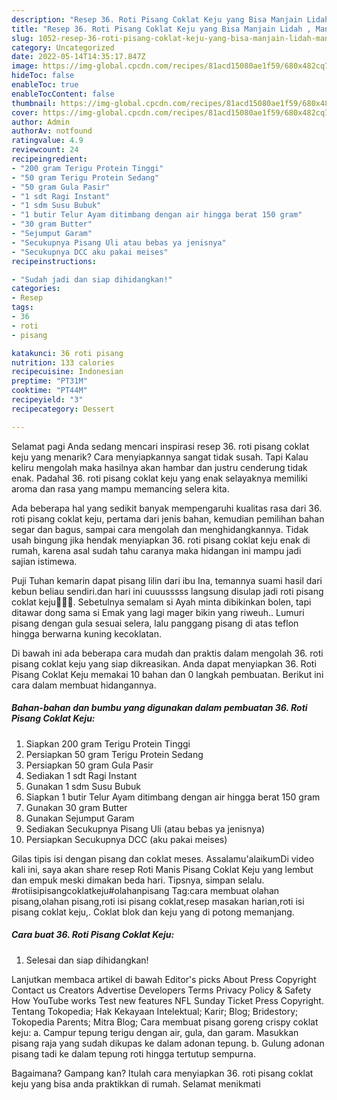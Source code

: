 ```yaml
---
description: "Resep 36. Roti Pisang Coklat Keju yang Bisa Manjain Lidah , Mantap"
title: "Resep 36. Roti Pisang Coklat Keju yang Bisa Manjain Lidah , Mantap"
slug: 1052-resep-36-roti-pisang-coklat-keju-yang-bisa-manjain-lidah-mantap
category: Uncategorized
date: 2022-05-14T14:35:17.847Z
image: https://img-global.cpcdn.com/recipes/81acd15080ae1f59/680x482cq70/36-roti-pisang-coklat-keju-foto-resep-utama.jpg
hideToc: false
enableToc: true
enableTocContent: false
thumbnail: https://img-global.cpcdn.com/recipes/81acd15080ae1f59/680x482cq70/36-roti-pisang-coklat-keju-foto-resep-utama.jpg
cover: https://img-global.cpcdn.com/recipes/81acd15080ae1f59/680x482cq70/36-roti-pisang-coklat-keju-foto-resep-utama.jpg
author: Admin
authorAv: notfound
ratingvalue: 4.9
reviewcount: 24
recipeingredient:
- "200 gram Terigu Protein Tinggi"
- "50 gram Terigu Protein Sedang"
- "50 gram Gula Pasir"
- "1 sdt Ragi Instant"
- "1 sdm Susu Bubuk"
- "1 butir Telur Ayam ditimbang dengan air hingga berat 150 gram"
- "30 gram Butter"
- "Sejumput Garam"
- "Secukupnya Pisang Uli atau bebas ya jenisnya"
- "Secukupnya DCC aku pakai meises"
recipeinstructions:

- "Sudah jadi dan siap dihidangkan!"
categories:
- Resep
tags:
- 36
- roti
- pisang

katakunci: 36 roti pisang 
nutrition: 133 calories
recipecuisine: Indonesian
preptime: "PT31M"
cooktime: "PT44M"
recipeyield: "3"
recipecategory: Dessert

---
```



Selamat pagi Anda sedang mencari inspirasi resep 36. roti pisang coklat keju yang menarik? Cara menyiapkannya sangat tidak susah. Tapi Kalau keliru mengolah maka hasilnya akan hambar dan justru cenderung tidak enak. Padahal 36. roti pisang coklat keju yang enak selayaknya memiliki aroma dan rasa yang mampu memancing selera kita.


Ada beberapa hal yang sedikit banyak mempengaruhi kualitas rasa dari 36. roti pisang coklat keju, pertama dari jenis bahan, kemudian pemilihan bahan segar dan bagus, sampai cara mengolah dan menghidangkannya. Tidak usah bingung jika hendak menyiapkan 36. roti pisang coklat keju enak di rumah, karena asal sudah tahu caranya maka hidangan ini mampu jadi sajian istimewa.

Puji Tuhan kemarin dapat pisang lilin dari ibu Ina, temannya suami hasil dari kebun beliau sendiri.dan hari ini cuuusssss langsung disulap jadi roti pisang coklat keju🥖🧀🍫. Sebetulnya semalam si Ayah minta dibikinkan bolen, tapi ditawar dong sama si Emak yang lagi mager bikin yang riweuh.. Lumuri pisang dengan gula sesuai selera, lalu panggang pisang di atas teflon hingga berwarna kuning kecoklatan.


Di bawah ini ada beberapa cara mudah dan praktis dalam mengolah 36. roti pisang coklat keju yang siap dikreasikan. Anda dapat menyiapkan 36. Roti Pisang Coklat Keju memakai 10 bahan dan 0 langkah pembuatan. Berikut ini cara dalam membuat hidangannya.

<!--inarticleads1-->

##### Bahan-bahan dan bumbu yang digunakan dalam pembuatan 36. Roti Pisang Coklat Keju:

1. Siapkan 200 gram Terigu Protein Tinggi
1. Persiapkan 50 gram Terigu Protein Sedang
1. Persiapkan 50 gram Gula Pasir
1. Sediakan 1 sdt Ragi Instant
1. Gunakan 1 sdm Susu Bubuk
1. Siapkan 1 butir Telur Ayam ditimbang dengan air hingga berat 150 gram
1. Gunakan 30 gram Butter
1. Gunakan Sejumput Garam
1. Sediakan Secukupnya Pisang Uli (atau bebas ya jenisnya)
1. Persiapkan Secukupnya DCC (aku pakai meises)


Gilas tipis isi dengan pisang dan coklat meses. Assalamu&#39;alaikumDi video kali ini, saya akan share resep Roti Manis Pisang Coklat Keju yang lembut dan empuk meski dimakan beda hari. Tipsnya, simpan selalu. #rotiisipisangcoklatkeju#olahanpisang Tag:cara membuat olahan pisang,olahan pisang,roti isi pisang coklat,resep masakan harian,roti isi pisang coklat keju,. Coklat blok dan keju yang di potong memanjang. 

<!--inarticleads2-->

##### Cara buat 36. Roti Pisang Coklat Keju:


1. Selesai dan siap dihidangkan!

Lanjutkan membaca artikel di bawah Editor&#39;s picks About Press Copyright Contact us Creators Advertise Developers Terms Privacy Policy &amp; Safety How YouTube works Test new features NFL Sunday Ticket Press Copyright. Tentang Tokopedia; Hak Kekayaan Intelektual; Karir; Blog; Bridestory; Tokopedia Parents; Mitra Blog; Cara membuat pisang goreng crispy coklat keju: a. Campur tepung terigu dengan air, gula, dan garam. Masukkan pisang raja yang sudah dikupas ke dalam adonan tepung. b. Gulung adonan pisang tadi ke dalam tepung roti hingga tertutup sempurna. 

Bagaimana? Gampang kan? Itulah cara menyiapkan 36. roti pisang coklat keju yang bisa anda praktikkan di rumah. Selamat menikmati
